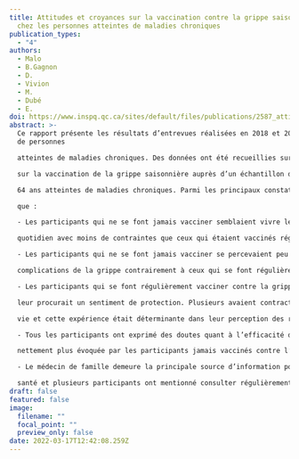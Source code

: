 ```yaml
---
title: Attitudes et croyances sur la vaccination contre la grippe saisonnière
  chez les personnes atteintes de maladies chroniques
publication_types:
  - "4"
authors:
  - Malo
  - B.Gagnon
  - D.
  - Vivion
  - M.
  - Dubé
  - E.
doi: https://www.inspq.qc.ca/sites/default/files/publications/2587_attitudes_croyances_vaccination_grippe_.pdf
abstract: >-
  Ce rapport présente les résultats d’entrevues réalisées en 2018 et 2019 auprès
  de personnes

  atteintes de maladies chroniques. Des données ont été recueillies sur les attitudes et les perceptions

  sur la vaccination de la grippe saisonnière auprès d’un échantillon de personnes âgées de 18 à

  64 ans atteintes de maladies chroniques. Parmi les principaux constats tirés des entrevues, notons

  que :

  - Les participants qui ne se font jamais vacciner semblaient vivre leur maladie chronique au

  quotidien avec moins de contraintes que ceux qui étaient vaccinés régulièrement;

  - Les participants qui ne se font jamais vacciner se percevaient peu à risque de développer des

  complications de la grippe contrairement à ceux qui se font régulièrement vacciner;

  - Les participants qui se font régulièrement vacciner contre la grippe affirmaient que la vaccination

  leur procurait un sentiment de protection. Plusieurs avaient contracté une grippe au cours de leur

  vie et cette expérience était déterminante dans leur perception des risques de cette maladie;

  - Tous les participants ont exprimé des doutes quant à l’efficacité du vaccin, mais cette crainte était

  nettement plus évoquée par les participants jamais vaccinés contre l’influenza;

  - Le médecin de famille demeure la principale source d’information pour tout ce qui relève de la

  santé et plusieurs participants ont mentionné consulter régulièrement leur pharmacien à cet effet.
draft: false
featured: false
image:
  filename: ""
  focal_point: ""
  preview_only: false
date: 2022-03-17T12:42:08.259Z
---
```


